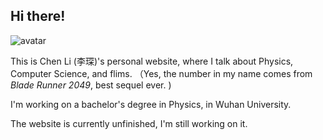 ## Hi there!

<img class="avatar" src="https://avataaars.io/?avatarStyle=Circle&topType=ShortHairShortCurly&accessoriesType=Prescription02&hairColor=Black&facialHairType=Blank&clotheType=BlazerShirt&eyeType=Happy&eyebrowType=DefaultNatural&mouthType=Default&skinColor=Pale" alt="avatar">

This is Chen Li (李琛)'s personal website, where I talk about Physics, Computer Science, and flims. （Yes, the number in my name comes from _Blade Runner 2049_, best sequel ever. )

I'm working on a bachelor's degree in Physics, in Wuhan University.

The website is currently unfinished, I'm still working on it.